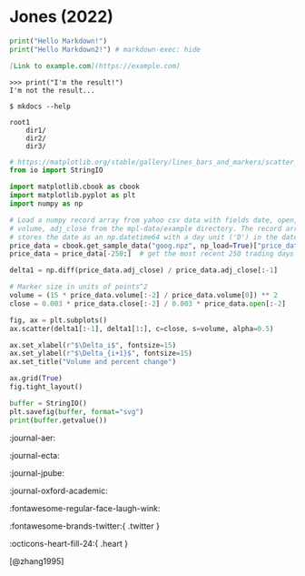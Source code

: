 # Jones (2022) 

```python exec="1" linenums="1" source="tabbed-left" tabs="Source code|Output" title="hello.py"
print("Hello Markdown!")
print("Hello Markdown2!") # markdown-exec: hide
```

```md exec="1" source="material-block" title="Markdown link"
[Link to example.com](https://example.com)
```

```pycon exec="1" source="console"
>>> print("I'm the result!")
I'm not the result...
```

```console exec="1" source="console"
$ mkdocs --help
```

```tree
root1
    dir1/
    dir2/
    dir3/
```

```python exec="true" html="true" source="tabbed-right" title="Diagrams"
# https://matplotlib.org/stable/gallery/lines_bars_and_markers/scatter_demo2.html
from io import StringIO

import matplotlib.cbook as cbook
import matplotlib.pyplot as plt
import numpy as np

# Load a numpy record array from yahoo csv data with fields date, open, close,
# volume, adj_close from the mpl-data/example directory. The record array
# stores the date as an np.datetime64 with a day unit ('D') in the date column.
price_data = cbook.get_sample_data("goog.npz", np_load=True)["price_data"].view(np.recarray)
price_data = price_data[-250:]  # get the most recent 250 trading days

delta1 = np.diff(price_data.adj_close) / price_data.adj_close[:-1]

# Marker size in units of points^2
volume = (15 * price_data.volume[:-2] / price_data.volume[0]) ** 2
close = 0.003 * price_data.close[:-2] / 0.003 * price_data.open[:-2]

fig, ax = plt.subplots()
ax.scatter(delta1[:-1], delta1[1:], c=close, s=volume, alpha=0.5)

ax.set_xlabel(r"$\Delta_i$", fontsize=15)
ax.set_ylabel(r"$\Delta_{i+1}$", fontsize=15)
ax.set_title("Volume and percent change")

ax.grid(True)
fig.tight_layout()

buffer = StringIO()
plt.savefig(buffer, format="svg")
print(buffer.getvalue())
```



:journal-aer:

:journal-ecta:

:journal-jpube:

:journal-oxford-academic:

:fontawesome-regular-face-laugh-wink:

:fontawesome-brands-twitter:{ .twitter }

:octicons-heart-fill-24:{ .heart }




[@zhang1995]


